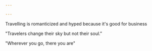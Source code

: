 ```yaml
---

---
```


Travelling is romanticized and hyped because it's good for business 

"Travelers change their sky but not their soul.”

"Wherever you go, there you are"




